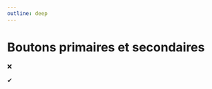 ```yaml
---
outline: deep
---
```


# Boutons primaires et secondaires

<script lang="ts" setup>
import BadChoices from './boutons-primaires-et-secondaires/BadChoices.vue'
import GoodChoices from './boutons-primaires-et-secondaires/GoodChoices.vue'
</script>

❌ <BadChoices />

✔ <GoodChoices />

